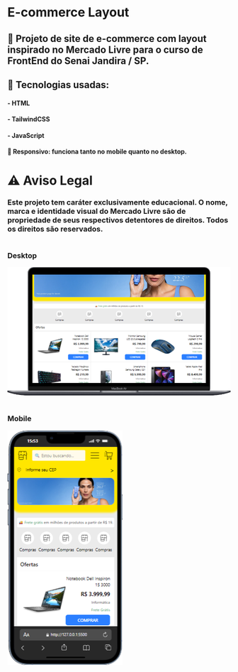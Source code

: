 # E-commerce Layout

## 🚀 Projeto de site de e-commerce com layout inspirado no Mercado Livre para o curso de FrontEnd do Senai Jandira / SP.

## 🔧 Tecnologias usadas:

#### - HTML

#### - TailwindCSS

#### - JavaScript

#### 📱 Responsivo: funciona tanto no mobile quanto no desktop.

# ⚠️ Aviso Legal

### Este projeto tem caráter exclusivamente educacional. O nome, marca e identidade visual do Mercado Livre são de propriedade de seus respectivos detentores de direitos. Todos os direitos são reservados.

#

### Desktop

![](image-2.png)

#

### Mobile

![](image-1.png)
